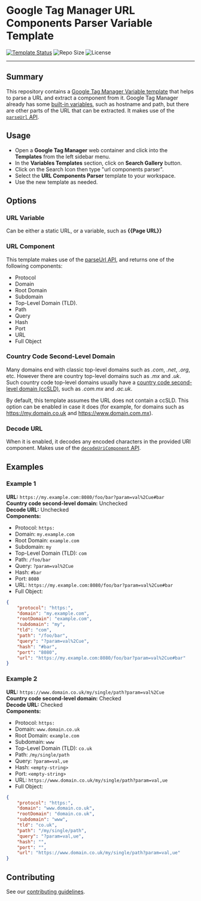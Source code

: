 # Google Tag Manager URL Components Parser Variable Template

[![Template Status](https://img.shields.io/badge/Community%20Template%20Gallery%20Status-published-green)](https://tagmanager.google.com/gallery/#/owners/justia/templates/gtm-url-components-parser-variable) ![Repo Size](https://img.shields.io/github/repo-size/justia/gtm-url-components-parser-variable) ![License](https://img.shields.io/github/license/justia/gtm-url-components-parser-variable)

---

## Summary
This repository contains a [Google Tag Manager Variable template](https://developers.google.com/tag-manager/templates) that helps to parse a URL and extract a component from it. Google Tag Manager already has some [built-in variables](https://support.google.com/tagmanager/answer/7182738#pages), such as hostname and path, but there are other parts of the URL that can be extracted. It makes use of the [`parseUrl` API](https://developers.google.com/tag-manager/templates/api#parseurl).

## Usage
- Open a **Google Tag Manager** web container and click into the **Templates** from the left sidebar menu.
- In the **Variables Templates** section, click on **Search Gallery** button.
- Click on the Search Icon then type "url components parser".
- Select the **URL Components Parser** template to your workspace.
- Use the new template as needed.

## Options

### URL Variable
Can be either a static URL, or a variable, such as **{{Page URL}}**

### URL Component
This template makes use of the [parseUrl API](https://developers.google.com/tag-manager/templates/api#parseurl), and returns one of the following components:
- Protocol
- Domain
- Root Domain
- Subdomain
- Top-Level Domain (TLD).
- Path
- Query
- Hash
- Port
- URL
- Full Object

### Country Code Second-Level Domain
Many domains end with classic top-level domains such as *.com*, *.net*, *.org*, etc. However there are country top-level domains such as *.mx* and *.uk*. Such country code top-level domains usually have a [country code second-level domain (ccSLD)](https://en.wikipedia.org/wiki/Country_code_second-level_domain), such as *.com.mx* and *.ac.uk*.

By default, this template assumes the URL does not contain a ccSLD. This option can be enabled in case it does (for example, for domains such as https://my.domain.co.uk and https://www.domain.com.mx).

### Decode URL
When it is enabled, it decodes any encoded characters in the provided URI component. Makes use of the [`decodeUriComponent` API](https://developers.google.com/tag-manager/templates/api#decodeuricomponent).

## Examples

### Example 1
**URL:** `https://my.example.com:8080/foo/bar?param=val%2Cue#bar`  
**Country code second-level domain:** Unchecked  
**Decode URL:** Unchecked  
**Components:** 
- Protocol: `https:`
- Domain: `my.example.com`
- Root Domain: `example.com`
- Subdomain: `my`
- Top-Level Domain (TLD): `com`
- Path: `/foo/bar`
- Query: `?param=val%2Cue`
- Hash: `#bar`
- Port: `8080`
- URL: `https://my.example.com:8080/foo/bar?param=val%2Cue#bar`
- Full Object:
```json
{
    "protocol": "https:",
    "domain": "my.example.com",
    "rootDomain": "example.com",
    "subdomain": "my",
    "tld": "com",
    "path": "/foo/bar",
    "query": "?param=val%2Cue",
    "hash": "#bar",
    "port": "8080",
    "url": "https://my.example.com:8080/foo/bar?param=val%2Cue#bar"
}
```

### Example 2
**URL:** `https://www.domain.co.uk/my/single/path?param=val%2Cue`  
**Country code second-level domain:** Checked  
**Decode URL:** Checked  
**Components:** 

- Protocol: `https:`
- Domain: `www.domain.co.uk`
- Root Domain: `example.com`
- Subdomain: `www`
- Top-Level Domain (TLD): `co.uk`
- Path: `/my/single/path`
- Query: `?param=val,ue`
- Hash: `<empty-string>`
- Port: `<empty-string>`
- URL: `https://www.domain.co.uk/my/single/path?param=val,ue`
- Full Object:
```json
{
    "protocol": "https:",
    "domain": "www.domain.co.uk",
    "rootDomain": "domain.co.uk",
    "subdomain": "www",
    "tld": "co.uk",
    "path": "/my/single/path",
    "query": "?param=val,ue",
    "hash": "",
    "port": "",
    "url": "https://www.domain.co.uk/my/single/path?param=val,ue"
}
```


## Contributing
See our [contributing guidelines](CONTRIBUTING.md).
